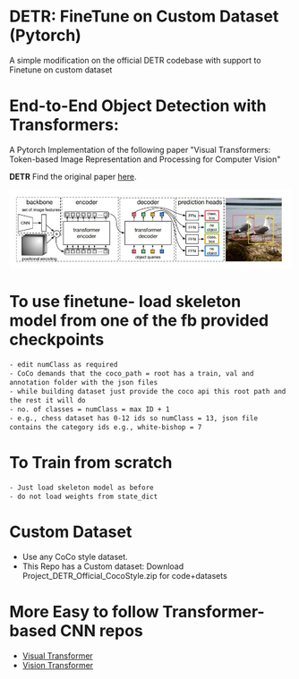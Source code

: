 # DETR: FineTune on Custom Dataset (Pytorch)
A simple modification on the official DETR codebase with support to Finetune on custom dataset

# End-to-End Object Detection with Transformers:
A Pytorch Implementation of the following paper "Visual Transformers: Token-based Image Representation and Processing for Computer Vision"

**DETR**
Find the original paper [here](https://arxiv.org/abs/2005.12872).
<p align="center">
  <img src="./DETR.jpeg" width="600" title="Vision transformer">
</p>

# To use finetune- load skeleton model from one of the fb provided checkpoints
	- edit numClass as required
	- CoCo demands that the coco_path = root has a train, val and annotation folder with the json files
	- while building dataset just provide the coco api this root path and the rest it will do
	- no. of classes = numClass = max ID + 1
	- e.g., chess dataset has 0-12 ids so numClass = 13, json file contains the category ids e.g., white-bishop = 7
# To Train from scratch
	- Just load skeleton model as before
	- do not load weights from state_dict
# Custom Dataset
- Use any CoCo style dataset.
- This Repo has a Custom dataset: Download Project_DETR_Official_CocoStyle.zip for code+datasets

# More Easy to follow Transformer-based CNN repos
- [Visual Transformer](https://github.com/tahmid0007/VisualTransformers)
- [Vision Transformer](https://github.com/tahmid0007/VisionTransformer)
